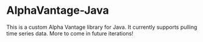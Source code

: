 # AlphaVantage-Java
This is a custom Alpha Vantage library for Java. It currently supports pulling time series data. More to come in future iterations!
